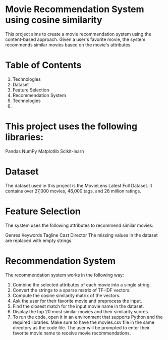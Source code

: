 # Movie Recommendation System using cosine similarity

This project aims to create a movie recommendation system using the content-based approach. Given a user's favorite movie, the system recommends similar movies based on the movie's attributes.

# Table of Contents

1. Technologies
2. Dataset
3. Feature Selection
4. Recommendation System
5. Technologies
6. 
# This project uses the following libraries:
Pandas
NumPy
Matplotlib
Scikit-learn

# Dataset
The dataset used in this project is the MovieLens Latest Full Dataset. It contains over 27,000 movies, 46,000 tags, and 26 million ratings.

# Feature Selection
The system uses the following attributes to recommend similar movies:

Genres
Keywords
Tagline
Cast
Director
The missing values in the dataset are replaced with empty strings.

# Recommendation System

The recommendation system works in the following way:

1. Combine the selected attributes of each movie into a single string.
2. Convert the strings to a sparse matrix of TF-IDF vectors.
3. Compute the cosine similarity matrix of the vectors.
4. Ask the user for their favorite movie and preprocess the input.
5. Find the closest match for the input movie name in the dataset.
6. Display the top 20 most similar movies and their similarity scores.
7. To run the code, open it in an environment that supports Python and the required libraries. Make sure to have the movies.csv file in the same directory as the code file. The user will be prompted to enter their favorite movie name to receive movie recommendations.

